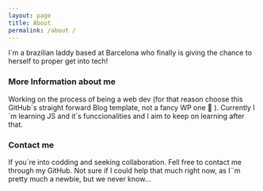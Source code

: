 ```yaml
---
layout: page
title: About
permalink: /about /
---
```



I´m a brazilian laddy based at Barcelona who finally is giving the chance to herself to proper get into tech!

### More Information about me

Working on the process of being a web dev (for that reason choose this GitHub´s straight forward Blog template, not a fancy WP one 🙂 ). Currently I´m learning JS and it´s funccionalities and I aim to keep on learning after that.

### Contact me

If you´re into codding and seeking collaboration. Fell free to contact me through my GitHub.
Not sure if I could help that much right now, as I¨m pretty much a newbie, but we never know...    

